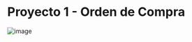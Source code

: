 # Proyecto 1 - Orden de Compra

![image](https://github.com/AnaVerduguez/Proyecto-OrdenCompra/assets/64393490/7a3ed8df-ac4a-43a6-ad3f-8d73c621584d)
